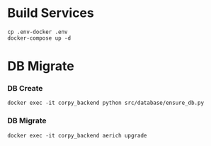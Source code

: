 # Build Services

```
cp .env-docker .env
docker-compose up -d
```

# DB Migrate

### DB Create
```
docker exec -it corpy_backend python src/database/ensure_db.py
```

### DB Migrate
```
docker exec -it corpy_backend aerich upgrade
```

